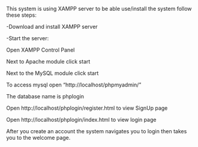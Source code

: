 This system is using XAMPP server to be able use/install the system follow these steps:

-Download and install XAMPP server

-Start the server:

  Open XAMPP Control Panel
  
  Next to Apache module click start
  
  Next to the MySQL module click start
  
To access mysql open “http://localhost/phpmyadmin/”

The database name is phplogin

Open http://localhost/phplogin/register.html to view SignUp page

Open http://localhost/phplogin/index.html to view login page

After you create an account the system navigates you to login then takes you to the welcome page.

